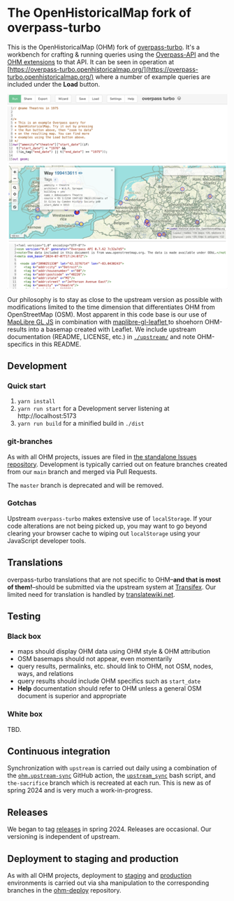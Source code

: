 # The OpenHistoricalMap fork of overpass-turbo

This is the OpenHistoricalMap (OHM) fork of [overpass-turbo](https://github.com/tyrasd/overpass-turbo). It's a workbench for crafting & running queries using the [Overpass-API](https://wiki.openstreetmap.org/wiki/Overpass_API/Overpass_QL) and the [OHM extensions](https://wiki.openstreetmap.org/wiki/OpenHistoricalMap/Overpass) to that API. It can be seen in operation at [https://overpass-turbo.openhistoricalmap.org/](https://overpass-turbo.openhistoricalmap.org/) where a number of example queries are included under the **Load** button.

![ohm_overpass_turbo_screenshot.png](ohm_overpass_turbo_screenshot.png)

Our philosophy is to stay as close to the upstream version as possible with modifications limited to the time dimension that differentiates OHM from OpenStreetMap (OSM). Most apparent in this code base is our use of [MapLibre GL JS](https://github.com/maplibre/maplibre-gl-js) in combination with [maplibre-gl-leaflet
](https://github.com/maplibre/maplibre-gl-leaflet) to shoehorn OHM-results into a basemap created with Leaflet. We include upstream documentation (README, LICENSE, etc.) in [`./upstream/`](./upstream/) and note OHM-specifics in this README.

## Development

### Quick start

1. `yarn install`
2. `yarn run start` for a Development server listening at http://localhost:5173
3. `yarn run build` for a minified build in `./dist`

### git-branches

As with all OHM projects, issues are filed in [the standalone Issues repository](https://github.com/OpenHistoricalMap/issues). Development is typically carried out on feature branches created from our `main` branch and merged via Pull Requests.

The `master` branch is deprecated and will be removed.

### Gotchas

Upstream `overpass-turbo` makes extensive use of `localStorage`. If your code alterations are not being picked up, you may want to go beyond clearing your browser cache to wiping out `localStorage` using your JavaScript developer tools.

## Translations

overpass-turbo translations that are not specific to OHM–**and that is most of them!**–should be submitted via the upstream system at [Transifex](https://www.transifex.com/projects/p/overpass-turbo). Our limited need for translation is handled by [translatewiki.net](https://translatewiki.net/wiki/Special:Translate/ohm-overpass-turbo).

## Testing

### Black box

- maps should display OHM data using OHM style & OHM attribution
- OSM basemaps should not appear, even momentarily
- query results, permalinks, etc. should link to OHM, not OSM, nodes, ways, and relations
- query results should include OHM specifics such as `start_date`
- **Help** documentation should refer to OHM unless a general OSM document is superior and appropriate

### White box

TBD.

## Continuous integration

Synchronization with `upstream` is carried out daily using a combination of the [`ohm.upstream-sync`](./.github/workflows/ohm.upstream-sync.yml) GitHub action, the [`upstream_sync`](./scripts/upstream_sync.sh) bash script, and `the-sacrifice` branch which is recreated at each run. This is new as of spring 2024 and is very much a work-in-progress.

## Releases

We began to tag [releases](https://github.com/OpenHistoricalMap/overpass-turbo/releases) in spring 2024. Releases are occasional. Our versioning is independent of upstream.

## Deployment to staging and production

As with all OHM projects, deployment to [staging](https://overpass-turbo-staging.openhistoricalmap.org/) and [production](https://overpass-turbo.openhistoricalmap.org/) environments is carried out via sha manipulation to the corresponding branches in the [ohm-deploy](https://github.com/OpenHistoricalMap/ohm-deploy/blob/main/.github/workflows/frontend-overpass.yaml#L36) repository.

